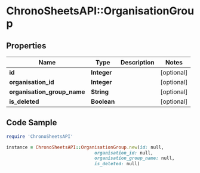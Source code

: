 # ChronoSheetsAPI::OrganisationGroup

## Properties

Name | Type | Description | Notes
------------ | ------------- | ------------- | -------------
**id** | **Integer** |  | [optional] 
**organisation_id** | **Integer** |  | [optional] 
**organisation_group_name** | **String** |  | [optional] 
**is_deleted** | **Boolean** |  | [optional] 

## Code Sample

```ruby
require 'ChronoSheetsAPI'

instance = ChronoSheetsAPI::OrganisationGroup.new(id: null,
                                 organisation_id: null,
                                 organisation_group_name: null,
                                 is_deleted: null)
```


